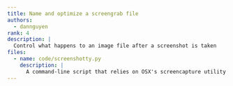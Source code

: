 ```yaml
---
title: Name and optimize a screengrab file
authors:
  - dannguyen
rank: 4
description: |
  Control what happens to an image file after a screenshot is taken
files:
  - name: code/screenshotty.py
    description: |
      A command-line script that relies on OSX's screencapture utility and pipes it through the Pillow library
---
```

